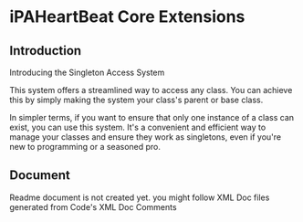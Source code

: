 # iPAHeartBeat Core Extensions

## Introduction
Introducing the Singleton Access System

This system offers a streamlined way to access any class. You can achieve this by simply making the system your class's parent or base class.

In simpler terms, if you want to ensure that only one instance of a class can exist, you can use this system. It's a convenient and efficient way to manage your classes and ensure they work as singletons, even if you're new to programming or a seasoned pro.

## Document
Readme document is not created yet. you might follow XML Doc files generated from Code's XML Doc Comments
